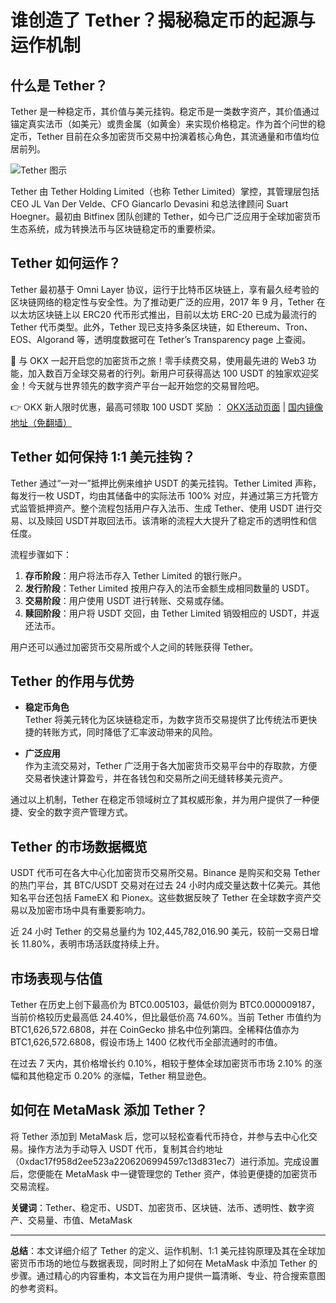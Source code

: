 # 谁创造了 Tether？揭秘稳定币的起源与运作机制

## 什么是 Tether？

Tether 是一种稳定币，其价值与美元挂钩。稳定币是一类数字资产，其价值通过锚定真实法币（如美元）或贵金属（如黄金）来实现价格稳定。作为首个问世的稳定币，Tether 目前在众多加密货币交易中扮演着核心角色，其流通量和市值均位居前列。

![Tether 图示](https://www.jmhbdh.com/wp-content/img/9158248762.webp)

Tether 由 Tether Holding Limited（也称 Tether Limited）掌控，其管理层包括 CEO JL Van Der Velde、CFO Giancarlo Devasini 和总法律顾问 Suart Hoegner。最初由 Bitfinex 团队创建的 Tether，如今已广泛应用于全球加密货币生态系统，成为转换法币与区块链稳定币的重要桥梁。

## Tether 如何运作？

Tether 最初基于 Omni Layer 协议，运行于比特币区块链上，享有最久经考验的区块链网络的稳定性与安全性。为了推动更广泛的应用，2017 年 9 月，Tether 在以太坊区块链上以 ERC20 代币形式推出，目前以太坊 ERC-20 已成为最流行的 Tether 代币类型。此外，Tether 现已支持多条区块链，如 Ethereum、Tron、EOS、Algorand 等，透明度数据可在 Tether’s Transparency page 上查阅。

🚀 与 OKX 一起开启您的加密货币之旅！零手续费交易，使用最先进的 Web3 功能，加入数百万全球交易者的行列。新用户可获得高达 100 USDT 的独家欢迎奖金！今天就与世界领先的数字资产平台一起开始您的交易冒险吧。

👉 OKX 新人限时优惠，最高可领取 100 USDT 奖励 ： [OKX活动页面](https://bit.ly/OKXe) | [国内镜像地址（免翻墙）](https://bit.ly/okX)

## Tether 如何保持 1:1 美元挂钩？

Tether 通过“一对一”抵押比例来维护 USDT 的美元挂钩。Tether Limited 声称，每发行一枚 USDT，均由其储备中的实际法币 100% 对应，并通过第三方托管方式监管抵押资产。整个流程包括用户存入法币、生成 Tether、使用 USDT 进行交易、以及赎回 USDT并取回法币。该清晰的流程大大提升了稳定币的透明性和信任度。

流程步骤如下：
1. **存币阶段**：用户将法币存入 Tether Limited 的银行账户。
2. **发行阶段**：Tether Limited 按用户存入的法币金额生成相同数量的 USDT。
3. **交易阶段**：用户使用 USDT 进行转账、交易或存储。
4. **赎回阶段**：用户将 USDT 交回，由 Tether Limited 销毁相应的 USDT，并返还法币。

用户还可以通过加密货币交易所或个人之间的转账获得 Tether。

## Tether 的作用与优势

- **稳定币角色**  
  Tether 将美元转化为区块链稳定币，为数字货币交易提供了比传统法币更快捷的转账方式，同时降低了汇率波动带来的风险。

- **广泛应用**  
  作为主流交易对，Tether 广泛用于各大加密货币交易平台中的存取款，方便交易者快速计算盈亏，并在各钱包和交易所之间无缝转移美元资产。

通过以上机制，Tether 在稳定币领域树立了其权威形象，并为用户提供了一种便捷、安全的数字资产管理方式。

## Tether 的市场数据概览

USDT 代币可在各大中心化加密货币交易所交易。Binance 是购买和交易 Tether 的热门平台，其 BTC/USDT 交易对在过去 24 小时内成交量达数十亿美元。其他知名平台还包括 FameEX 和 Pionex。这些数据反映了 Tether 在全球数字资产交易以及加密市场中具有重要影响力。

近 24 小时 Tether 的交易总量约为 102,445,782,016.90 美元，较前一交易日增长 11.80%，表明市场活跃度持续上升。

## 市场表现与估值

Tether 在历史上创下最高价为 BTC0.005103，最低价则为 BTC0.000009187，当前价格较历史最高低 24.40%，但比最低价高 74.60%。当前 Tether 市值约为 BTC1,626,572.6808，并在 CoinGecko 排名中位列第四。全稀释估值亦为 BTC1,626,572.6808，假设市场上 1400 亿枚代币全部流通时的市值。

在过去 7 天内，其价格增长约 0.10%，相较于整体全球加密货币市场 2.10% 的涨幅和其他稳定币 0.20% 的涨幅，Tether 稍显逊色。

## 如何在 MetaMask 添加 Tether？

将 Tether 添加到 MetaMask 后，您可以轻松查看代币持仓，并参与去中心化交易。操作方法为手动导入 USDT 代币，复制其合约地址（0xdac17f958d2ee523a2206206994597c13d831ec7）进行添加。完成设置后，您便能在 MetaMask 中一键管理您的 Tether 资产，体验更便捷的加密货币交易流程。

**关键词**：Tether、稳定币、USDT、加密货币、区块链、法币、透明性、数字资产、交易量、市值、MetaMask

---

**总结**：本文详细介绍了 Tether 的定义、运作机制、1:1 美元挂钩原理及其在全球加密货币市场的地位与数据表现，同时附上了如何在 MetaMask 中添加 Tether 的步骤。通过精心的内容重构，本文旨在为用户提供一篇清晰、专业、符合搜索意图的参考资料。